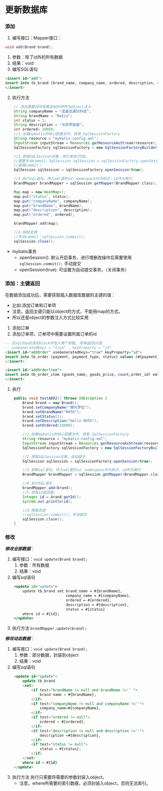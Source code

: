 # 更新数据库

### 添加
1. 编写接口：Mapper接口：
```java 
void add(Brand brand);
```
   1. 参数：除了id外的所有数据
   2. 结果：void
1. 编写SQL语句
```sql
<insert id="add">
insert into tb_brand (brand_name, company_name, ordered, description, status) values (#{brandName},#{companyName},#{ordered},#{description},#{status});
</insert>
```
2. 执行方法
```java
    // 添加需要将所有需添加的项作为object注入
    String companyName = "诺基亚通讯科技";
    String brandName = "Nokia";
    int status = 1;
    String description = "与世界链接";
    int ordered= 10000;
    //1.加载mybatis的核心配置文件，获取 SqlSessionFactory
    String resource = "mybatis-config.xml";
    InputStream inputStream = Resources.getResourceAsStream(resource);
    SqlSessionFactory sqlSessionFactory = new SqlSessionFactoryBuilder().build(inputStream);

    //2.获取SQLSession对象，用它来执行SQL
    //需要手动commit，SqlSession sqlSession = sqlSessionFactory.openSession();
    //直接commit；
    SqlSession sqlSession = sqlSessionFactory.openSession(true);

    //3.执行sql语句，传入xml里的id，namespace作为标识，id作为索引
    BrandMapper brandMapper = sqlSession.getMapper(BrandMapper.class);

    Map map = new HashMap();
    map.put("status", status);
    map.put("companyName", companyName);
    map.put("brandName", brandName);
    map.put("description", description);
    map.put("ordered", ordered);

    brandMapper.add(map);

    //4.释放资源
    //手动commit：sqlSession.commit();
    sqlSession.close();

```

* mybatis事务
  * openSession(): 默认开启事务，进行增删改操作后需要使用`sqlSession.commit();` 手动提交
  * openSession(true): 可设置为自动提交事务，（关闭事务）


### 添加：主键返回
在数据添加成功后，需要获取插入数据库数据的主键的值：
  * 比如:添加订单和订单项
  * 注意，返回主键只能以object的方式，不能用map的方式。
  * 所以还是object的参数注入方式比较实用
1. 添加订单
2. 添加订单项，订单项中需要设置所属订单的id
```sql
-- 在sql的add语句block中加入两个参数, 用来返回id值
-- useGeneratedKeys = "true" , keyProperty = "id"
<insert id="addOrder" useGeneratedKeys="true" keyProperty="id">
insert into tb_order (payment, payment_type, status) values (#{payment},#{paymentType},#{status});
</insert>

<insert id="addOrderltem">
insert into tb_order_item (goods_name, goods_price, count,order_id) values (#{goodsName},#{goodsPrice},#{count},#{orderld});
</insert>
```

1. 执行
```java
    public void testADD2() throws IOException {
        Brand brand = new Brand();
        brand.setCompanyName("摩托罗拉");
        brand.setBrandName("MOTO");
        brand.setStatus(1);
        brand.setDescription("Hello MOTO");
        brand.setOrdered(10000);

        //1.加载mybatis的核心配置文件，获取 SqlSessionFactory
        String resource = "mybatis-config.xml";
        InputStream inputStream = Resources.getResourceAsStream(resource);
        SqlSessionFactory sqlSessionFactory = new SqlSessionFactoryBuilder().build(inputStream);

        //2.获取SQLSession对象，自动提交
        SqlSession sqlSession = sqlSessionFactory.openSession(true);

        //3.获取sql语句，传入xml里的id，namespace作为标识，id作为索引
        BrandMapper brandMapper = sqlSession.getMapper(BrandMapper.class);

        //4.执行SQL语句
        brandMapper.add(brand);
        //5.获取id返回值
        Integer id = brand.getId();
        System.out.println(id);

        //4.释放资源
        //sqlSession.commit(); 手动提交
        sqlSession.close();
    }
```

### 修改

***修改全部数据***：
1. 编写接口：`void update(Brand brand);`
   1. 参数：所有数据
   2. 结果：void
2. 编写sql语句
```xml
    <update id="update">
        update tb_brand set brand_name = #{brandName},
                            company_name = #{companyName},
                            ordered = #{ordered},
                            description = #{description},
                            status = #{status}
        where id = #{id};
    </update>
```
3. 执行方法
`brandMapper.update(brand);`

***修改动态数据***：
1. 编写接口：`void update(Brand brand);`
   1. 参数：部分数据，封装到object
   2. 结果：void
2. 编写sql语句
```Sql
    <update id="update">
        update tb_brand
        <set>
            <if test="brandName != null and brandName !='' ">
                brand name = #{brandName},
            </if>
            <if test="companyName != null and companyName !=''">
                company_name=#{companyName},
            </if>
            <if test="ordered != null">
                ordered = #{ordered},
            </if>
            <if test="description != null and description !=''">
                description =#{description},
            </if>
            <if test="status != null">
                status = #{status},
            </if>
        </set>
        where id = #{id}
    </update>
```
3. 执行方法
   执行只需要将需要的参数封装入object。
      * 注意，where所需要的索引数据，必须封装入object，否则无法索引。